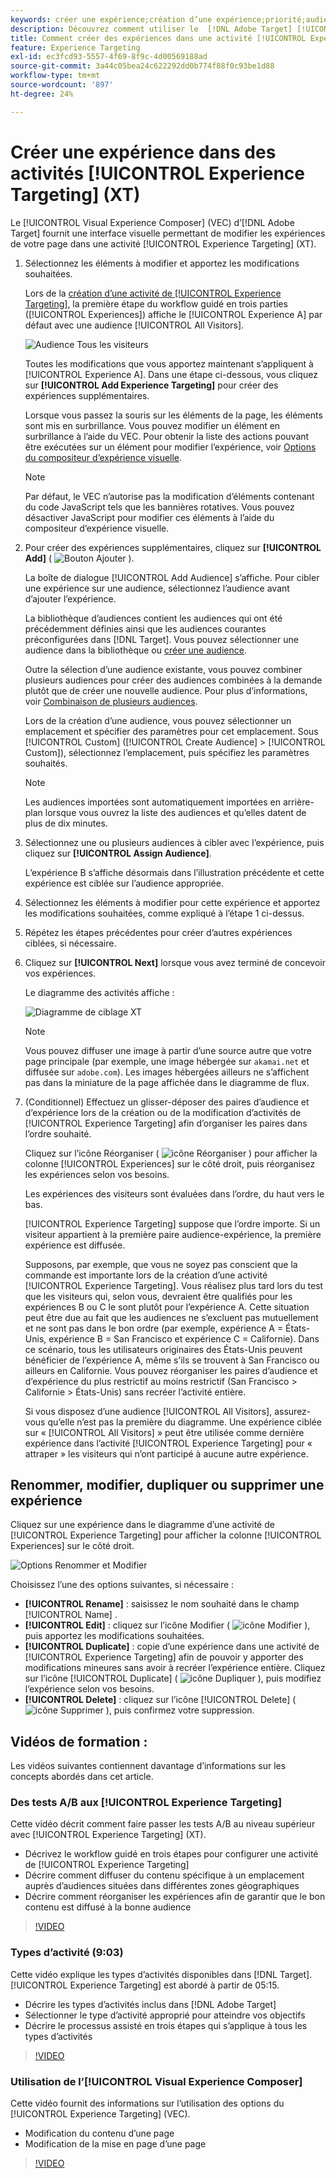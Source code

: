 ```yaml
---
keywords: créer une expérience;création d’une expérience;priorité;audience;expérience;compositeur d’expérience visuelle
description: Découvrez comment utiliser le  [!DNL Adobe Target] [!UICONTROL Visual Experience Composer] (VEC) pour créer et modifier des expériences sur votre page dans une activité [!UICONTROL Experience Targeting] (XT).
title: Comment créer des expériences dans une activité [!UICONTROL Experience Targeting] ?
feature: Experience Targeting
exl-id: ec3fcd93-5557-4f69-8f9c-4d00569188ad
source-git-commit: 3a44c05bea24c622292dd0b774f88f0c93be1d88
workflow-type: tm+mt
source-wordcount: '897'
ht-degree: 24%

---
```


# Créer une expérience dans des activités [!UICONTROL Experience Targeting] (XT)

Le [!UICONTROL Visual Experience Composer] (VEC) d’[!DNL Adobe Target] fournit une interface visuelle permettant de modifier les expériences de votre page dans une activité [!UICONTROL Experience Targeting] (XT).

1. Sélectionnez les éléments à modifier et apportez les modifications souhaitées.

   Lors de la [création d’une activité de [!UICONTROL Experience Targeting]](/help/main/c-activities/t-experience-target/t-xt-create/xt-create.md), la première étape du workflow guidé en trois parties ([!UICONTROL Experiences]) affiche le [!UICONTROL Experience A] par défaut avec une audience [!UICONTROL All Visitors].

   ![Audience Tous les visiteurs](/help/main/c-activities/t-experience-target/t-xt-create/assets/all-visitors-new.png)

   Toutes les modifications que vous apportez maintenant s’appliquent à [!UICONTROL Experience A]. Dans une étape ci-dessous, vous cliquez sur **[!UICONTROL Add Experience Targeting]** pour créer des expériences supplémentaires.

   Lorsque vous passez la souris sur les éléments de la page, les éléments sont mis en surbrillance. Vous pouvez modifier un élément en surbrillance à l’aide du VEC. Pour obtenir la liste des actions pouvant être exécutées sur un élément pour modifier l’expérience, voir [Options du compositeur d’expérience visuelle](/help/main/c-experiences/c-visual-experience-composer/viztarget-options.md).

   >[!NOTE]
   >
   >Par défaut, le VEC n’autorise pas la modification d’éléments contenant du code JavaScript tels que les bannières rotatives. Vous pouvez désactiver JavaScript pour modifier ces éléments à l’aide du compositeur d’expérience visuelle.

1. Pour créer des expériences supplémentaires, cliquez sur **[!UICONTROL Add]** ( ![Bouton Ajouter](/help/main/assets/icons/Add.svg) ).

   La boîte de dialogue [!UICONTROL Add Audience] s’affiche. Pour cibler une expérience sur une audience, sélectionnez l’audience avant d’ajouter l’expérience.

   La bibliothèque d’audiences contient les audiences qui ont été précédemment définies ainsi que les audiences courantes préconfigurées dans [!DNL Target]. Vous pouvez sélectionner une audience dans la bibliothèque ou [créer une audience](/help/main/c-target/c-audiences/audiences.md#concept_65BE870D290E412D8BBF557EEA67C271).

   Outre la sélection d’une audience existante, vous pouvez combiner plusieurs audiences pour créer des audiences combinées à la demande plutôt que de créer une nouvelle audience. Pour plus d’informations, voir [Combinaison de plusieurs audiences](/help/main/c-target/combining-multiple-audiences.md#concept_A7386F1EA4394BD2AB72399C225981E5).

   Lors de la création d’une audience, vous pouvez sélectionner un emplacement et spécifier des paramètres pour cet emplacement. Sous [!UICONTROL Custom] ([!UICONTROL Create Audience] > [!UICONTROL Custom]), sélectionnez l’emplacement, puis spécifiez les paramètres souhaités.

   >[!NOTE]
   >
   >Les audiences importées sont automatiquement importées en arrière-plan lorsque vous ouvrez la liste des audiences et qu’elles datent de plus de dix minutes.

1. Sélectionnez une ou plusieurs audiences à cibler avec l’expérience, puis cliquez sur **[!UICONTROL Assign Audience]**.

   L’expérience B s’affiche désormais dans l’illustration précédente et cette expérience est ciblée sur l’audience appropriée.

1. Sélectionnez les éléments à modifier pour cette expérience et apportez les modifications souhaitées, comme expliqué à l’étape 1 ci-dessus.

1. Répétez les étapes précédentes pour créer d’autres expériences ciblées, si nécessaire.

1. Cliquez sur **[!UICONTROL Next]** lorsque vous avez terminé de concevoir vos expériences.

   Le diagramme des activités affiche :

   ![Diagramme de ciblage XT](/help/main/c-activities/t-experience-target/t-xt-create/assets/xt_diagram-refresh.png)

   >[!NOTE]
   >
   >Vous pouvez diffuser une image à partir d’une source autre que votre page principale (par exemple, une image hébergée sur `akamai.net` et diffusée sur `adobe.com`). Les images hébergées ailleurs ne s’affichent pas dans la miniature de la page affichée dans le diagramme de flux.

1. (Conditionnel) Effectuez un glisser-déposer des paires d’audience et d’expérience lors de la création ou de la modification d’activités de [!UICONTROL Experience Targeting] afin d’organiser les paires dans l’ordre souhaité.

   Cliquez sur l’icône Réorganiser ( ![icône Réorganiser](/help/main/assets/icons/Reorder.svg) ) pour afficher la colonne [!UICONTROL Experiences] sur le côté droit, puis réorganisez les expériences selon vos besoins.

   Les expériences des visiteurs sont évaluées dans l’ordre, du haut vers le bas.

   [!UICONTROL Experience Targeting] suppose que l’ordre importe. Si un visiteur appartient à la première paire audience-expérience, la première expérience est diffusée.

   Supposons, par exemple, que vous ne soyez pas conscient que la commande est importante lors de la création d’une activité [!UICONTROL Experience Targeting]. Vous réalisez plus tard lors du test que les visiteurs qui, selon vous, devraient être qualifiés pour les expériences B ou C le sont plutôt pour l’expérience A. Cette situation peut être due au fait que les audiences ne s’excluent pas mutuellement et ne sont pas dans le bon ordre (par exemple, expérience A = États-Unis, expérience B = San Francisco et expérience C = Californie). Dans ce scénario, tous les utilisateurs originaires des États-Unis peuvent bénéficier de l’expérience A, même s’ils se trouvent à San Francisco ou ailleurs en Californie. Vous pouvez réorganiser les paires d’audience et d’expérience du plus restrictif au moins restrictif (San Francisco > Californie > États-Unis) sans recréer l’activité entière.

   Si vous disposez d’une audience [!UICONTROL All Visitors], assurez-vous qu’elle n’est pas la première du diagramme. Une expérience ciblée sur « [!UICONTROL All Visitors] » peut être utilisée comme dernière expérience dans l’activité [!UICONTROL Experience Targeting] pour « attraper » les visiteurs qui n’ont participé à aucune autre expérience.

## Renommer, modifier, dupliquer ou supprimer une expérience

Cliquez sur une expérience dans le diagramme d’une activité de [!UICONTROL Experience Targeting] pour afficher la colonne [!UICONTROL Experiences] sur le côté droit.

![Options Renommer et Modifier](/help/main/c-activities/t-experience-target/t-xt-create/assets/experience_edit-refresh.png)

Choisissez l’une des options suivantes, si nécessaire :

* **[!UICONTROL Rename]** : saisissez le nom souhaité dans le champ [!UICONTROL Name] .
* **[!UICONTROL Edit]** : cliquez sur l’icône Modifier ( ![icône Modifier](/help/main/assets/icons/Edit.svg) ), puis apportez les modifications souhaitées.
* **[!UICONTROL Duplicate]** : copie d’une expérience dans une activité de [!UICONTROL Experience Targeting] afin de pouvoir y apporter des modifications mineures sans avoir à recréer l’expérience entière. Cliquez sur l’icône [!UICONTROL Duplicate] ( ![icône Dupliquer](/help/main/assets/icons/Duplicate.svg) ), puis modifiez l’expérience selon vos besoins.
* **[!UICONTROL Delete]** : cliquez sur l’icône [!UICONTROL Delete] (![icône Supprimer](/help/main/assets/icons/Delete.svg) ), puis confirmez votre suppression.

## Vidéos de formation :

Les vidéos suivantes contiennent davantage d’informations sur les concepts abordés dans cet article.

### Des tests A/B aux [!UICONTROL Experience Targeting]

Cette vidéo décrit comment faire passer les tests A/B au niveau supérieur avec [!UICONTROL Experience Targeting] (XT).

* Décrivez le workflow guidé en trois étapes pour configurer une activité de [!UICONTROL Experience Targeting]
* Décrire comment diffuser du contenu spécifique à un emplacement auprès d’audiences situées dans différentes zones géographiques
* Décrire comment réorganiser les expériences afin de garantir que le bon contenu est diffusé à la bonne audience

>[!VIDEO](https://video.tv.adobe.com/v/22418/)

### Types d’activité (9:03)

Cette vidéo explique les types d’activités disponibles dans [!DNL Target]. [!UICONTROL Experience Targeting] est abordé à partir de 05:15.

* Décrire les types d’activités inclus dans [!DNL Adobe Target]
* Sélectionner le type d’activité approprié pour atteindre vos objectifs
* Décrire le processus assisté en trois étapes qui s’applique à tous les types d’activités

>[!VIDEO](https://video.tv.adobe.com/v/17386)

### Utilisation de l’[!UICONTROL Visual Experience Composer]

Cette vidéo fournit des informations sur l’utilisation des options du [!UICONTROL Experience Targeting] (VEC).

* Modification du contenu d’une page
* Modification de la mise en page d’une page

>[!VIDEO](https://video.tv.adobe.com/v/17399)
